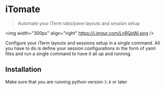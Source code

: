 # iTomate
> Automate your iTerm tabs/pane layouts and session setup

<img width="300px" align="right" https://i.imgur.com/LnRQoWi.png />

Configure your iTerm layouts and sessions setup in a single command. All you have to do is define your session configurations in the form of yaml files and run a single command to have it all up and running.

## Installation
Make sure that you are running python version `3.6` or later
